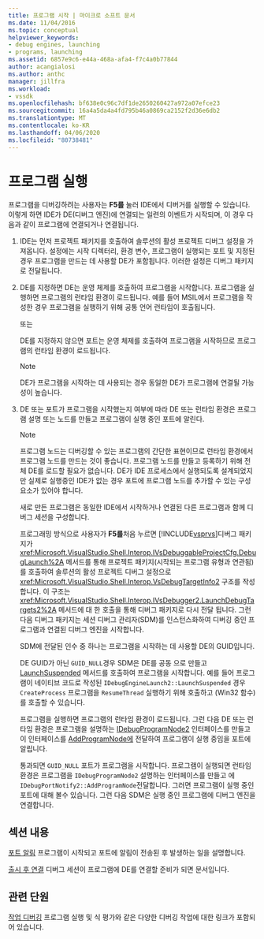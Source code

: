 ```yaml
---
title: 프로그램 시작 | 마이크로 소프트 문서
ms.date: 11/04/2016
ms.topic: conceptual
helpviewer_keywords:
- debug engines, launching
- programs, launching
ms.assetid: 6857e9c6-e44a-468a-afa4-f7c4a0b77844
author: acangialosi
ms.author: anthc
manager: jillfra
ms.workload:
- vssdk
ms.openlocfilehash: bf638e0c96c7df1de2650260427a972a07efce23
ms.sourcegitcommit: 16a4a5da4a4fd795b46a0869ca2152f2d36e6db2
ms.translationtype: MT
ms.contentlocale: ko-KR
ms.lasthandoff: 04/06/2020
ms.locfileid: "80738481"
---
```

# <a name="launch-a-program"></a>프로그램 실행
프로그램을 디버깅하려는 사용자는 **F5를** 눌러 IDE에서 디버거를 실행할 수 있습니다. 이렇게 하면 IDE가 DE(디버그 엔진)에 연결되는 일련의 이벤트가 시작되며, 이 경우 다음과 같이 프로그램에 연결되거나 연결됩니다.

1. IDE는 먼저 프로젝트 패키지를 호출하여 솔루션의 활성 프로젝트 디버그 설정을 가져옵니다. 설정에는 시작 디렉터리, 환경 변수, 프로그램이 실행되는 포트 및 지정된 경우 프로그램을 만드는 데 사용할 DE가 포함됩니다. 이러한 설정은 디버그 패키지로 전달됩니다.

2. DE를 지정하면 DE는 운영 체제를 호출하여 프로그램을 시작합니다. 프로그램을 실행하면 프로그램의 런타임 환경이 로드됩니다. 예를 들어 MSIL에서 프로그램을 작성한 경우 프로그램을 실행하기 위해 공통 언어 런타임이 호출됩니다.

    또는

    DE를 지정하지 않으면 포트는 운영 체제를 호출하여 프로그램을 시작하므로 프로그램의 런타임 환경이 로드됩니다.

   > [!NOTE]
   > DE가 프로그램을 시작하는 데 사용되는 경우 동일한 DE가 프로그램에 연결될 가능성이 높습니다.

3. DE 또는 포트가 프로그램을 시작했는지 여부에 따라 DE 또는 런타임 환경은 프로그램 설명 또는 노드를 만들고 프로그램이 실행 중인 포트에 알린다.

   > [!NOTE]
   > 프로그램 노드는 디버깅할 수 있는 프로그램의 간단한 표현이므로 런타임 환경에서 프로그램 노드를 만드는 것이 좋습니다. 프로그램 노드를 만들고 등록하기 위해 전체 DE를 로드할 필요가 없습니다. DE가 IDE 프로세스에서 실행되도록 설계되었지만 실제로 실행중인 IDE가 없는 경우 포트에 프로그램 노드를 추가할 수 있는 구성 요소가 있어야 합니다.

   새로 만든 프로그램은 동일한 IDE에서 시작하거나 연결된 다른 프로그램과 함께 디버그 세션을 구성합니다.

   프로그래밍 방식으로 사용자가 **F5를**처음 누르면 [!INCLUDE[vsprvs](../../code-quality/includes/vsprvs_md.md)]디버그 패키지가 <xref:Microsoft.VisualStudio.Shell.Interop.IVsDebuggableProjectCfg.DebugLaunch%2A> 메서드를 통해 프로젝트 패키지(시작되는 프로그램 유형과 연관됨)를 호출하여 솔루션의 활성 프로젝트 디버그 설정으로 <xref:Microsoft.VisualStudio.Shell.Interop.VsDebugTargetInfo2> 구조를 작성합니다. 이 구조는 <xref:Microsoft.VisualStudio.Shell.Interop.IVsDebugger2.LaunchDebugTargets2%2A> 메서드에 대 한 호출을 통해 디버그 패키지로 다시 전달 됩니다. 그런 다음 디버그 패키지는 세션 디버그 관리자(SDM)를 인스턴스화하여 디버깅 중인 프로그램과 연결된 디버그 엔진을 시작합니다.

   SDM에 전달된 인수 중 하나는 프로그램을 시작하는 데 사용할 DE의 GUID입니다.

   DE GUID가 아닌 `GUID_NULL`경우 SDM은 DE를 공동 으로 만들고 [LaunchSuspended](../../extensibility/debugger/reference/idebugenginelaunch2-launchsuspended.md) 메서드를 호출하여 프로그램을 시작합니다. 예를 들어 프로그램이 네이티브 코드로 작성된 `IDebugEngineLaunch2::LaunchSuspended` 경우 `CreateProcess` 프로그램을 `ResumeThread` 실행하기 위해 호출하고 (Win32 함수)를 호출할 수 있습니다.

   프로그램을 실행하면 프로그램의 런타임 환경이 로드됩니다. 그런 다음 DE 또는 런타임 환경은 프로그램을 설명하는 [IDebugProgramNode2](../../extensibility/debugger/reference/idebugprogramnode2.md) 인터페이스를 만들고 이 인터페이스를 [AddProgramNode에](../../extensibility/debugger/reference/idebugportnotify2-addprogramnode.md) 전달하여 프로그램이 실행 중임을 포트에 알립니다.

   통과되면 `GUID_NULL` 포트가 프로그램을 시작합니다. 프로그램이 실행되면 런타임 환경은 프로그램을 `IDebugProgramNode2` 설명하는 인터페이스를 만들고 에 `IDebugPortNotify2::AddProgramNode`전달합니다. 그러면 프로그램이 실행 중인 포트에 대해 볼수 있습니다. 그런 다음 SDM은 실행 중인 프로그램에 디버그 엔진을 연결합니다.

## <a name="in-this-section"></a>섹션 내용
 [포트 알림](../../extensibility/debugger/notifying-the-port.md) 프로그램이 시작되고 포트에 알림이 전송된 후 발생하는 일을 설명합니다.

 [출시 후 연결](../../extensibility/debugger/attaching-after-a-launch.md) 디버그 세션이 프로그램에 DE를 연결할 준비가 되면 문서입니다.

## <a name="related-sections"></a>관련 단원
 [작업 디버깅](../../extensibility/debugger/debugging-tasks.md) 프로그램 실행 및 식 평가와 같은 다양한 디버깅 작업에 대한 링크가 포함되어 있습니다.
